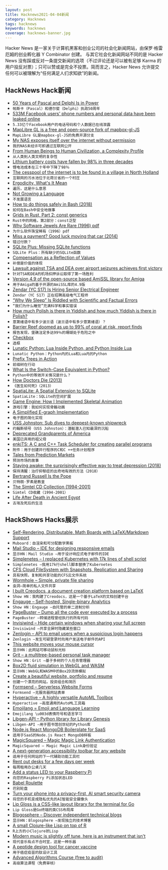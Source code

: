 ```yaml
---
layout: post
title: Hacknews2021-04-04新闻
category: Hacknews
tags: hacknews
keywords: hacknews
coverage: hacknews-banner.jpg
---
```


Hacker News 是一家关于计算机黑客和创业公司的社会化新闻网站，由保罗·格雷厄姆的创业孵化器 Y Combinator 创建。
与其它社会化新闻网站不同的是 Hacker News 没有踩或反对一条提交新闻的选项（不过评论还是可以被有足够 Karma 的用户投反对票）；只可以赞或是完全不投票。简而言之，Hacker News 允许提交任何可以被理解为“任何满足人们求知欲”的新闻。

## HackNews Hack新闻


- [50 Years of Pascal and Delphi Is in Power](https://blog.marcocantu.com/blog/2021-march-50years-pascal.html)
- `帕斯卡（Pascal）和德尔斐（Delphi）执政50周年`
- [533M Facebook users' phone numbers and personal data have been leaked online](https://www.businessinsider.com/stolen-data-of-533-million-facebook-users-leaked-online-2021-4)
- `5.33亿个Facebook用户的电话号码和个人数据已在线泄露`
- [MapLibre GL is a free and open-source fork of mapbox-gl-JS](https://github.com/maplibre/maplibre-gl-js)
- `MapLibre GL是mapbox-gl-JS的免费开源分支`
- [My NAS exposes itself over the internet without permission](https://kn100.me/terramaster-nas-exposing-itself-over-upnp/)
- `我的NAS未经许可即通过互联网公开`
- [From Human Beings to Human Civilization, a Complexity Profile](https://necsi.edu/complexity-rising-from-human-beings-to-human-civilization-a-complexity-profile)
- `从人类到人类文明的复杂性`
- [Lithium battery costs have fallen by 98% in three decades](https://www.economist.com/graphic-detail/2021/03/31/lithium-battery-costs-have-fallen-by-98-in-three-decades)
- `锂电池成本在三十年中下降了98％`
- [The cesspool of the internet is to be found in a village in North Holland](https://www.nrc.nl/nieuws/2021/04/02/the-cesspool-of-the-internet-is-to-be-found-in-a-village-in-north-holland-a4038369)
- `互联网的污水池位于北荷兰省的一个村庄`
- [Ergodicity, What's It Mean](https://avoidboringpeople.substack.com/p/ergodicity-whats-it-mean)
- `遍历，这是什么意思`
- [Not Growing a Language](https://kevingal.com/blog/java-overloading.html)
- `不发展语言`
- [How to do things safely in Bash (2018)](https://github.com/anordal/shellharden/blob/master/how_to_do_things_safely_in_bash.md)
- `如何在Bash中安全地做事`
- [Grids in Rust, Part 2: const generics](https://blog.adamchalmers.com/grids-2/)
- `Rust中的网格，第2部分：const泛型`
- [Why Software Jewels Are Rare (1996) pdf](http://www.cse.msu.edu/~cse870/Input/SS2002/MiniProject/Sources/r2057.pdf)
- `为什么软件珠宝稀有（1996）pdf`
- [Miss a payment? Good luck moving that car (2014)](https://dealbook.nytimes.com/2014/09/24/miss-a-payment-good-luck-moving-that-car/)
- `错过付款？`
- [SQLite Plus: Missing SQLite functions](https://github.com/nalgeon/sqlite-plus/)
- `SQLite Plus：所有缺少的SQLite函数`
- [Compensation as a Reflection of Values](http://dtrace.org/blogs/bmc/2021/03/04/compensation-as-a-reflection-of-values/)
- `补偿是价值的体现`
- [Lawsuit against TSA and DEA over airport seizures achieves first victory](https://ij.org/press-release/major-class-action-lawsuit-against-tsa-and-dea-over-airport-seizures-achieves-first-round-victory/)
- `针对TSA和DEA的机场扣押诉讼取得了第一场胜利`
- [Version 4.9 of the open-source based AmiSSL library for Amiga](http://aminet.net/package/util/libs/AmiSSL-4.9)
- `用于Amiga的基于开源的AmiSSL库的4.9版`
- [Zendar (YC S17) Is Hiring Senior Electrical Engineer](https://jobs.ashbyhq.com/zendar/e72f4909-557e-4402-abd5-e16791883040)
- `Zendar（YC S17）正在招聘高级电气工程师`
- [“Why We Sleep” Is Riddled with Scientific and Factual Errors](https://guzey.com/books/why-we-sleep/)
- `“我们为什么睡觉”充满科学和事实错误`
- [How much Polish is there in Yiddish and how much Yiddish is there in Polish?](https://culture.pl/en/article/how-much-polish-is-there-in-yiddish-and-how-much-yiddish-is-there-in-polish)
- `意第绪语中有多少波兰语（波兰语中有多少意第绪语）？`
- [Barrier Reef doomed as up to 99% of coral at risk, report finds](https://www.smh.com.au/environment/climate-change/barrier-reef-doomed-as-up-to-99-percent-of-coral-at-risk-report-finds-20210331-p57fng.html)
- `报告发现，堡礁注定多达99％的珊瑚处于危险之中`
- [Checkbox](https://chromakode.com/post/checkbox)
- `选框`
- [Lunatic Python: Lua Inside Python, and Python Inside Lua](https://labix.org/lunatic-python)
- `Lunatic Python：Python内的Lua和Lua内的Python`
- [Prefix Trees in Action](https://medium.com/amboss/prefix-trees-in-action-404a6105b6d5)
- `前缀树在行动`
- [What Is the Switch-Case Equivalent in Python?](https://pakstech.com/blog/python-switch-case/)
- `Python中的等效开关情况是什么？`
- [How Doctors Die (2013)](https://www.saturdayeveningpost.com/2013/03/how-doctors-die/)
- `《医生如何死》（2013）`
- [SpatiaLite: A Spatial Extension to SQLite](https://www.gaia-gis.it/fossil/libspatialite/index)
- `SpatiaLite：SQLite的空间扩展`
- [Game Engine: How I Implemented Skeletal Animation](https://vladh.net/articles/game-engine-skeletal-animation.html)
- `游戏引擎：我如何实现骨骼动画`
- [A Simplified E-graph Implementation](https://www.philipzucker.com/a-simplified-egraph/)
- `电子图的简化实现`
- [USS Johnston: Sub dives to deepest-known shipwreck](https://www.bbc.co.uk/news/science-environment-56608713)
- `约翰斯顿号（USS Johnston）：潜艇潜入已知最深的沉船`
- [Deprecated Grandparents of America](https://newsletter.eternityhacks.com/issues/deprecated-grandparents-of-america-481456)
- `美国已弃用的祖父母`
- [enkiTS: A C and C++ Task Scheduler for creating parallel programs](https://github.com/dougbinks/enkiTS)
- `附件：用于创建并行程序的C和C ++任务计划程序`
- [Tales from Prediction Markets](https://misinfounderload.substack.com/p/tales-from-prediction-markets)
- `预测市场的故事`
- [Staying awake: the surprisingly effective way to treat depression (2018)](https://mosaicscience.com/story/staying-awake-surprisingly-effective-way-treat-depression/)
- `保持清醒：治疗抑郁症的出奇地有效的方法（2018）`
- [Bertrand Russell Is the Pope](http://ceadserv1.nku.edu/longa//classes/mat385_resources/docs/russellpope.html)
- `贝特朗·罗素是教皇`
- [The Simtel CD Collection (1994-2001)](http://cd.textfiles.com/simtel/)
- `Simtel CD收藏（1994-2001）`
- [Life After Death in Ancient Egypt](https://www.historytoday.com/archive/history-matters/life-after-death-ancient-egypt)
- `古埃及死后的生活`


## HackShows Hacks展示

- [ Self-Rendering, Distributable, Math Boards with LaTeX/Markdown Support](https://github.com/susam/muboard)
- `Muboard：自渲染和可分配数学黑板`
- [ Mail Studio – IDE for designing responsive emails](https://mailstudio.app/)
- `显示HN：Mail Studio –用于设计响应式电子邮件的IDE`
- [ Simplenetes – I replaced Kubernetes with 17k lines of shell script](https://github.com/simplenetes-io/simplenetes)
- `Simplenetes –我用17k行shell脚本替换了Kubernetes`
- [ CFS Cloud FileSystem with Snapshots, Replication and Sharing](https://cfs.stokeo.com/cfs/)
- `具有快照，复制和共享功能的CFS云文件系统`
- [ Wormhole – Simple, private file sharing](https://wormhole.app/?ref=hn)
- `虫洞–简单的私人文件共享`
- [ I built Creodocs, a document creation platform based on LaTeX](https://www.creodocs.com)
- `Show HN：我构建了Creodocs，这是一个基于LaTeX的文档创建平台`
- [ Engauge – Self-hosted, Single-binary Analytics](https://github.com/EngaugeAI/engauge)
- `Show HN：Engauge –自托管的单二进制分析`
- [ PageBuster – Dump all the code ever executed by a process](https://github.com/revng/pagebuster)
- `PageBuster –转储进程曾经执行的所有代码`
- [ Invisiwind – Hide certain windows when sharing your full screen](https://github.com/radiantly/Invisiwind)
- `Invisiwind –共享全屏时隐藏某些窗口`
- [ Zenlogin – API to email users when a suspicious login happens](https://zenlogin.co/)
- `Zenlogin –发生可疑登录时向用户发送电子邮件的API`
- [ This website moves your mouse cursor](https://www.attejuvonen.fi/mouse/)
- `显示HN：此网站可移动鼠标光标`
- [ Grit – a multitree-based personal task manager](https://github.com/climech/grit)
- `Show HN：Grit –基于多树的个人任务管理器`
- [ Box2D fluid simulation in WebGL and WASM](https://birchlabs.co.uk/box2d-wasm-liquidfun/)
- `显示HN：WebGL和WASM中的Box2D流体模拟`
- [ Create a beautiful website, portfolio and resume](https://www.resoume.com)
- `创建一个漂亮的网站，投资组合和简历`
- [ Formsend – Serverless Website Forms](https://formsend.org/?ref=hn)
- `Formsend –无服务器网站表单`
- [ Hyperactive – A highly versatile AutoML Toolbox](https://github.com/SimonBlanke/Hyperactive)
- `Hyperactive –高度通用的AutoML工具箱`
- [ Emojilang = Emoji and Language Learning](https://play.google.com/store/apps/details?id=com.emojilang&)
- `Emojilang \u003d表情符号和语言学习`
- [ Libgen-API – Python library for Library Genesis](https://github.com/harrison-broadbent/libgen-api/)
- `Libgen-API –用于图书馆创世纪的Python库`
- [ Node.js React MongoDB Boilerplate for SaaS](https://demorocket.vercel.app/)
- `适用于SaaS的Node.js React MongoDB样板`
- [ MagicSquared – Magic Magic Link Authentication](https://magicsquared.net/)
- `MagicSquared – Magic Magic Link身份验证`
- [ A next-generation accessibility toolbar for any website](https://pagespeaker.com)
- `适用于任何网站的下一代辅助功能工具栏`
- [ Rent out desks for a few days per week](https://share-your-office.webflow.io/)
- `每周租用办公桌几天`
- [ Add a status LED to your Raspberry Pi](https://levelup.gitconnected.com/add-a-status-led-to-your-raspberry-pi-d3718846d66b)
- `向您的Raspberry Pi添加状态LED`
- [ Babel Roulette](https://tonycodes.com/BabelRoulettePost)
- `巴别轮盘`
- [ Turn your phone into a privacy-first, AI smart security camera](http://ai-cam.app)
- `将您的手机变成隐私优先的AI智能安全摄像头`
- [ Lip Gloss is a CSS-like layout library for the terminal for Go](https://github.com/charmbracelet/lipgloss)
- `Lip Gloss是Go终端的类CSS布局库`
- [ Blogosphere – Discover independent technical blogs](https://bilbof.com/blogosphere)
- `显示HN：Blogosphere –发现独立的技术博客`
- [ A small Clojure-like Lisp on top of R](https://github.com/dirkschumacher/llr)
- `R上方的小Clojure状Lisp`
- [ Modern music is slightly off tune, here is an instrument that isn't](https://mhauru.org/jintone/?helpExpanded%3Dtrue%26)
- `现代音乐有点不合时宜，这是一种乐器`
- [ A peptide design tool for cancer vaccine](item?id=26684799)
- `用于癌症疫苗的肽设计工具`
- [ Advanced Algorithms Course (free to audit)](https://qvault.io/advanced-algorithms-course/)
- `高级算法课程（免费审核）`

